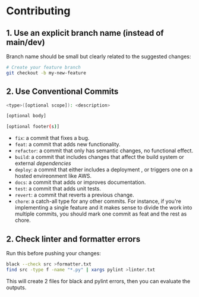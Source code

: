 # Contributing

## 1. Use an explicit branch name (instead of main/dev)

Branch name should be small but clearly related to the suggested changes:

```bash
# Create your feature branch 
git checkout -b my-new-feature
```

## 2. Use Conventional Commits

```bash
<type>([optional scope]): <description>

[optional body]

[optional footer(s)]
```

- `fix`: a commit that fixes a bug.
- `feat`: a commit that adds new functionality.
- `refactor`: a commit that only has semantic changes, no functional effect.
- `build`: a commit that includes changes that affect the build system or external *dependencies*
- `deploy`: a commit that either includes a deployment , or triggers one on a hosted envireonment like AWS.
- `docs`: a commit that adds or improves documentation.
- `test`: a commit that adds unit tests.
- `revert`: a commit that reverts a previous change.
- `chore`: a catch-all type for any other commits. For instance, if you're implementing a single feature and it makes sense to divide the work into multiple commits, you should mark one commit as feat and the rest as chore.

## 2. Check linter and formatter errors

Run this before pushing your changes:

```bash
black --check src >formatter.txt
find src -type f -name "*.py" | xargs pylint >linter.txt
```

This will create 2 files for black and pylint errors, then you can evaluate the outputs.
